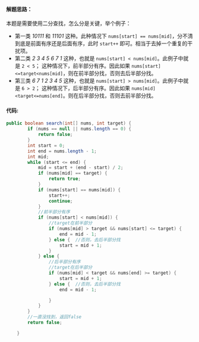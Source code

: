 #### 解题思路：

本题是需要使用二分查找，怎么分是关键，举个例子：
* 第一类 
*10111* 和 *11101* 这种。此种情况下 `nums[start] == nums[mid]`，分不清到底是前面有序还是后面有序，此时 `start++` 即可。相当于去掉一个重复的干扰项。
* 第二类 
*2* *3* *4* *5* *6* *7* *1* 这种，也就是 `nums[start] < nums[mid]`。此例子中就是 `2 < 5`；
这种情况下，前半部分有序。因此如果 `nums[start] <=target<nums[mid]`，则在前半部分找，否则去后半部分找。
* 第三类 
*6* *7* *1* *2* *3* *4* *5* 这种，也就是 `nums[start] > nums[mid]`。此例子中就是 `6 > 2`；
这种情况下，后半部分有序。因此如果 `nums[mid] <target<=nums[end]`。则在后半部分找，否则去前半部分找。

#### 代码:

```Java [ ]
public boolean search(int[] nums, int target) {
        if (nums == null || nums.length == 0) {
            return false;
        }
        int start = 0;
        int end = nums.length - 1;
        int mid;
        while (start <= end) {
            mid = start + (end - start) / 2;
            if (nums[mid] == target) {
                return true;
            }
            if (nums[start] == nums[mid]) {
                start++;
                continue;
            }
            //前半部分有序
            if (nums[start] < nums[mid]) {
                //target在前半部分
                if (nums[mid] > target && nums[start] <= target) {
                    end = mid - 1;
                } else {  //否则，去后半部分找
                    start = mid + 1;
                }
            } else {
                //后半部分有序
                //target在后半部分
                if (nums[mid] < target && nums[end] >= target) {
                    start = mid + 1;
                } else {  //否则，去后半部分找
                    end = mid - 1;

                }
            }
        }
        //一直没找到，返回false
        return false;

    }
```
